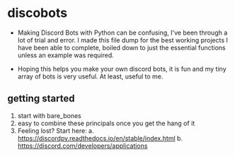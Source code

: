 # discobots
- Making Discord Bots with Python can be confusing,
I've been through a lot of trial and error. I made
this file dump for the best working projects I
have been able to complete, boiled down to just
the essential functions unless an example was required.



- Hoping this helps you make your own discord bots,
it is fun and my tiny array of bots is very useful.
At least, useful to me.











## getting started 
1. start with bare_bones
2. easy to combine these principals once you get the hang of it
3. Feeling lost? Start here: 
   a. https://discordpy.readthedocs.io/en/stable/index.html
   b. https://discord.com/developers/applications
